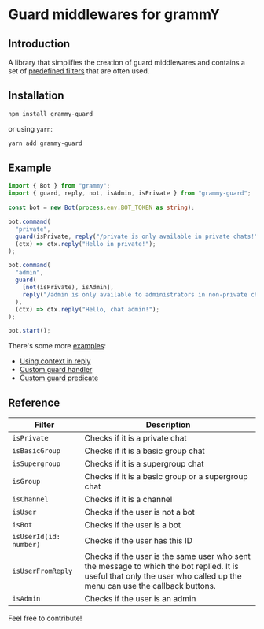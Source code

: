 # Guard middlewares for grammY

## Introduction

A library that simplifies the creation of guard middlewares and contains a set of [predefined filters](https://github.com/bot-base/grammy-guard#reference) that are often used.

## Installation

```sh
npm install grammy-guard
```

or using `yarn`:

```sh
yarn add grammy-guard
```

## Example

```ts
import { Bot } from "grammy";
import { guard, reply, not, isAdmin, isPrivate } from "grammy-guard";

const bot = new Bot(process.env.BOT_TOKEN as string);

bot.command(
  "private",
  guard(isPrivate, reply("/private is only available in private chats!")),
  (ctx) => ctx.reply("Hello in private!");
);

bot.command(
  "admin",
  guard(
    [not(isPrivate), isAdmin],
    reply("/admin is only available to administrators in non-private chats!")
  ),
  (ctx) => ctx.reply("Hello, chat admin!");
);

bot.start();
```

There's some more [examples](https://github.com/bot-base/grammy-guard/tree/main/examples):

- [Using context in reply](https://github.com/bot-base/grammy-guard/blob/main/examples/2-reply-context.ts)
- [Custom guard handler](https://github.com/bot-base/grammy-guard/blob/main/examples/3-custom-handler.ts)
- [Custom guard predicate](https://github.com/bot-base/grammy-guard/blob/main/examples/4-custom-predicate.ts)

## Reference

| Filter                 | Description                                                                                                                                                             |
| ---------------------- | ----------------------------------------------------------------------------------------------------------------------------------------------------------------------- |
| `isPrivate`            | Checks if it is a private chat                                                                                                                                          |
| `isBasicGroup`         | Checks if it is a basic group chat                                                                                                                                      |
| `isSupergroup`         | Checks if it is a supergroup chat                                                                                                                                       |
| `isGroup`              | Checks if it is a basic group or a supergroup chat                                                                                                                      |
| `isChannel`            | Checks if it is a channel                                                                                                                                               |
| `isUser`               | Checks if the user is not a bot                                                                                                                                         |
| `isBot`                | Checks if the user is a bot                                                                                                                                             |
| `isUserId(id: number)` | Checks if the user has this ID                                                                                                                                          |
| `isUserFromReply`      | Checks if the user is the same user who sent the message to which the bot replied. It is useful that only the user who called up the menu can use the callback buttons. |
| `isAdmin`              | Checks if the user is an admin                                                                                                                                          |

Feel free to contribute!
